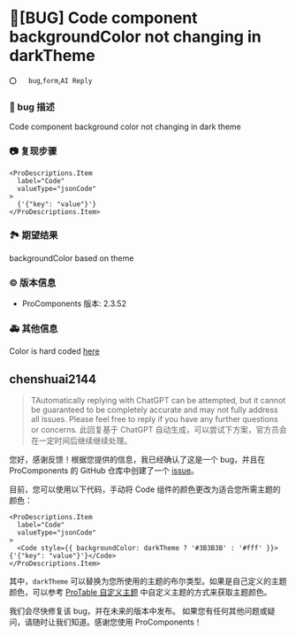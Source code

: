 # 🐛[BUG] Code component backgroundColor not changing in darkTheme

`⭕️   bug`,`form`,`AI Reply`

### 🐛 bug 描述

Code component background color not changing in dark theme

### 📷 复现步骤

```
<ProDescriptions.Item
  label="Code"
  valueType="jsonCode"
>
  {'{"key": "value"}'}
</ProDescriptions.Item>
```

### 🏞 期望结果

backgroundColor based on theme

### © 版本信息

- ProComponents 版本: 2.3.52

### 🚑 其他信息

Color is hard coded [here](https://github.com/ant-design/pro-components/blob/master/packages/field/src/components/Code/index.tsx#L43)

## chenshuai2144

> TAutomatically replying with ChatGPT can be attempted, but it cannot be guaranteed to be completely accurate and may not fully address all issues. Please feel free to reply if you have any further questions or concerns.
> 此回复基于 ChatGPT 自动生成，可以尝试下方案，官方员会在一定时间后继续继续处理。

您好，感谢反馈！根据您提供的信息，我已经确认了这是一个 bug，并且在 ProComponents 的 GitHub 仓库中创建了一个 [issue](https://github.com/ant-design/pro-components/issues/526)。

目前，您可以使用以下代码，手动将 Code 组件的颜色更改为适合您所需主题的颜色：

```
<ProDescriptions.Item
  label="Code"
  valueType="jsonCode"
>
  <Code style={{ backgroundColor: darkTheme ? '#3B3B3B' : '#fff' }}>{'{"key": "value"}'}</Code>
</ProDescriptions.Item>
```

其中，`darkTheme` 可以替换为您所使用的主题的布尔类型。如果是自己定义的主题颜色，可以参考 [ProTable 自定义主题](https://procomponents.ant.design/components/table#%E8%87%AA%E5%AE%9A%E4%B9%89%E4%B8%BB%E9%A2%98) 中自定义主题的方式来获取主题颜色。

我们会尽快修复该 bug，并在未来的版本中发布。 如果您有任何其他问题或疑问，请随时让我们知道。感谢您使用 ProComponents！
